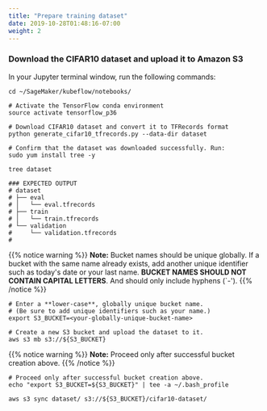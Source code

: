 ```yaml
---
title: "Prepare training dataset"
date: 2019-10-28T01:48:16-07:00
weight: 2
---
```

### Download the CIFAR10 dataset and upload it to Amazon S3

In your Jupyter terminal window, run the following commands:

```
cd ~/SageMaker/kubeflow/notebooks/

# Activate the TensorFlow conda environment
source activate tensorflow_p36

# Download CIFAR10 dataset and convert it to TFRecords format
python generate_cifar10_tfrecords.py --data-dir dataset

# Confirm that the dataset was downloaded successfully. Run:
sudo yum install tree -y

tree dataset

### EXPECTED OUTPUT
# dataset
# ├── eval
# │   └── eval.tfrecords
# ├── train
# │   └── train.tfrecords
# └── validation
#     └── validation.tfrecords
#
```

{{% notice warning %}}
**Note:** Bucket names should be unique globally.  If a bucket with the same name already exists, add another unique identifier such as today's date or your last name.  **BUCKET NAMES SHOULD NOT CONTAIN CAPITAL LETTERS**.  And should only include hyphens (`-').
{{% /notice %}}

```
# Enter a **lower-case**, globally unique bucket name.  
# (Be sure to add unique identifiers such as your name.)
export S3_BUCKET=<your-globally-unique-bucket-name>

# Create a new S3 bucket and upload the dataset to it. 
aws s3 mb s3://${S3_BUCKET}

```

{{% notice warning %}}
**Note:** Proceed only after successful bucket creation above.
{{% /notice %}}

```
# Proceed only after successful bucket creation above.
echo "export S3_BUCKET=${S3_BUCKET}" | tee -a ~/.bash_profile

aws s3 sync dataset/ s3://${S3_BUCKET}/cifar10-dataset/

```
